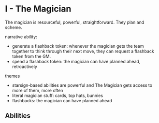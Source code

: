 # I - The Magician

The magician is resourceful, powerful, straightforward. They plan and scheme.


narrative ability:
 - generate a flashback token: whenever the magician gets the team together to think through their next move, they can request a flashback token from the GM.
 - spend a flashback token: the magician can have planned ahead, retroactively

themes
 - starsign-based abilities are powerful and The Magician gets access to more of them, more often
 - literal magician stuff: cards, top hats, bunnies
 - flashbacks: the magician can have planned ahead

## Abilities
